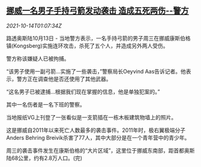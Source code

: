 <!--1634175062000-->
[挪威一名男子手持弓箭发动袭击 造成五死两伤--警方](https://cn.reuters.com/article/norway-attacks-bow-1013-wedn-idCNKBS2H402O)
------

<div><i>2021-10-14T01:07:34Z</i></div><p>路透奥斯陆10月13日 - 当地警方表示，一名手持弓箭的男子周三在挪威康斯伯格镇(Kongsberg)实施连环攻击，杀死了五个人，并造成另外两人受伤。</p><p>警方称该嫌疑人已被拘捕。</p><p>“该男子使用一副弓箭...实施了一些袭击，”警察局长Oeyvind Aas告诉记者。他表示，警方正在调查他是否还使用了其他武器。</p><p>“这名男子已被逮捕...根据我们现在掌握的信息，他是单独犯案的。”</p><p>其中一名伤者是一名下班的警察。</p><p>当地报纸VG上刊登了一张看似是一支箭插在一栋木板建筑物墙上的照片。</p><p>这是挪威自2011年以来死亡人数最多的袭击事件。2011年时，极右翼极端分子Anders Behring Breivik杀害了77人，其中大部分是在一个青年营中的青少年。</p><p>周三的袭击事件发生在康斯伯格的“大片区域”，这里位于挪威东南部，距首都奥斯陆68公里，约有2.8万人口。(完)</p>
